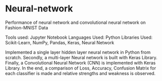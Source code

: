 # Neural-network
Performance of neural network and convolutional neural network on Fashion-MNIST Data

Tools used: Jupyter Notebook
Languages Used: Python
Libraries Used: Scikit-Learn, NumPy, Pandas, Keras, Neural Network

Implemented a single layer hidden layer neural network in Python from scratch. Secondly, a multi-layer Neural network is built with Keras Library. Finally, a Convolutional Neural Network (CNN) is implemented with Keras Library. In the end, a comparison of Loss, Accuracy, Confusion Matrix for each classifier is made and relative strengths and weakness is observed.  
